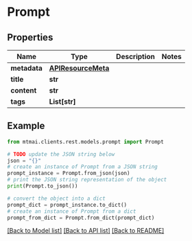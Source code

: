 # Prompt


## Properties

Name | Type | Description | Notes
------------ | ------------- | ------------- | -------------
**metadata** | [**APIResourceMeta**](APIResourceMeta.md) |  | 
**title** | **str** |  | 
**content** | **str** |  | 
**tags** | **List[str]** |  | 

## Example

```python
from mtmai.clients.rest.models.prompt import Prompt

# TODO update the JSON string below
json = "{}"
# create an instance of Prompt from a JSON string
prompt_instance = Prompt.from_json(json)
# print the JSON string representation of the object
print(Prompt.to_json())

# convert the object into a dict
prompt_dict = prompt_instance.to_dict()
# create an instance of Prompt from a dict
prompt_from_dict = Prompt.from_dict(prompt_dict)
```
[[Back to Model list]](../README.md#documentation-for-models) [[Back to API list]](../README.md#documentation-for-api-endpoints) [[Back to README]](../README.md)



